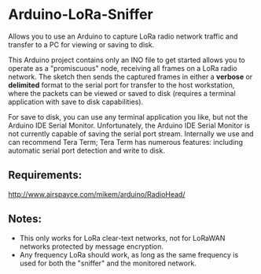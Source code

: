 # Arduino-LoRa-Sniffer
Allows you to use an Arduino to capture LoRa radio network traffic and transfer to a PC for viewing or saving to disk.

This Arduino project contains only an INO file to get started allows you to operate as a "promiscuous" node, receiving all frames on a LoRa radio network.  The sketch then sends the captured frames in either a **verbose** or **delimited** format to the serial port for transfer to the host workstation, where the packets can be viewed or saved to disk (requires a terminal application with save to disk capabilities).

For save to disk, you can use any terminal application you like, but not the Arduino IDE Serial Monitor.  Unfortunately, the Arduino IDE Serial Monitor is not currently capable of saving the serial port stream.  Internally we use and can recommend Tera Term; Tera Term has numerous features: including automatic serial port detection and write to disk.

## Requirements:
http://www.airspayce.com/mikem/arduino/RadioHead/

## Notes:
* This only works for LoRa clear-text networks, not for LoRaWAN networks protected by message encryption.  
* Any frequency LoRa should work, as long as the same frequency is used for both the "sniffer" and the monitored network.

